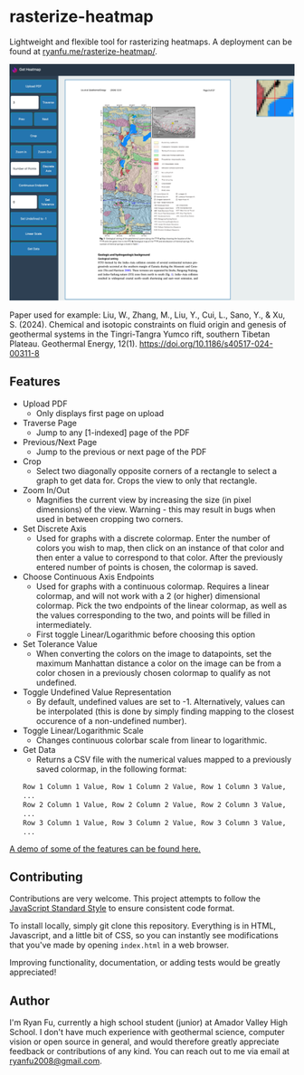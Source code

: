 # rasterize-heatmap

Lightweight and flexible tool for rasterizing heatmaps. A deployment can be found at [ryanfu.me/rasterize-heatmap/](http://ryanfu.me/rasterize-heatmap/).

![Demonstration Image](assets/demo.png)

Paper used for example: Liu, W., Zhang, M., Liu, Y., Cui, L., Sano, Y., & Xu, S. (2024). Chemical and isotopic constraints on fluid origin and genesis of geothermal systems in the Tingri-Tangra Yumco rift, southern Tibetan Plateau. Geothermal Energy, 12(1). https://doi.org/10.1186/s40517-024-00311-8

## Features

- Upload PDF
  - Only displays first page on upload
- Traverse Page
  - Jump to any [1-indexed] page of the PDF
- Previous/Next Page
  - Jump to the previous or next page of the PDF
- Crop
  - Select two diagonally opposite corners of a rectangle to select a graph to get data for. Crops the view to only that rectangle. 
- Zoom In/Out
  - Magnifies the current view by increasing the size (in pixel dimensions) of the view. Warning - this may result in bugs when used in between cropping two corners.
- Set Discrete Axis
  - Used for graphs with a discrete colormap. Enter the number of colors you wish to map, then click on an instance of that color and then enter a value to correspond to that color. After the previously entered number of points is chosen, the colormap is saved.
- Choose Continuous Axis Endpoints
  - Used for graphs with a continuous colormap. Requires a linear colormap, and will not work with a 2 (or higher) dimensional colormap. Pick the two endpoints of the linear colormap, as well as the values corresponding to the two, and points will be filled in intermediately. 
  - First toggle Linear/Logarithmic before choosing this option
- Set Tolerance Value
  - When converting the colors on the image to datapoints, set the maximum Manhattan distance a color on the image can be from a color chosen in a previously chosen colormap to qualify as not undefined.
- Toggle Undefined Value Representation
  - By default, undefined values are set to -1. Alternatively, values can be interpolated (this is done by simply finding mapping to the closest occurence of a non-undefined number). 
- Toggle Linear/Logarithmic Scale
  - Changes continuous colorbar scale from linear to logarithmic.
- Get Data
  - Returns a CSV file with the numerical values mapped to a previously saved colormap, in the following format:
  ```
  Row 1 Column 1 Value, Row 1 Column 2 Value, Row 1 Column 3 Value, ...
  Row 2 Column 1 Value, Row 2 Column 2 Value, Row 2 Column 3 Value, ...
  Row 3 Column 1 Value, Row 3 Column 2 Value, Row 3 Column 3 Value, ...
  ```

[A demo of some of the features can be found here.](http://ryanfu.me/rasterize-heatmap/assets/demo-video.mp4)

## Contributing

Contributions are very welcome. This project attempts to follow the [JavaScript Standard Style](https://github.com/standard/standard) to ensure consistent code format. 

To install locally, simply git clone this repository. Everything is in HTML, Javascript, and a little bit of CSS, so you can instantly see modifications that you've made by opening `index.html` in a web browser. 

Improving functionality, documentation, or adding tests would be greatly appreciated!

## Author

I'm Ryan Fu, currently a high school student (junior) at Amador Valley High School. I don't have much experience with geothermal science, computer vision or open source in general, and would therefore greatly appreciate feedback or contributions of any kind. You can reach out to me via email at <ryanfu2008@gmail.com>.